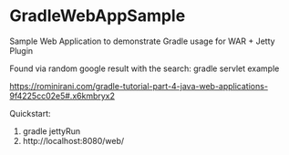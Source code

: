 GradleWebAppSample
==================

Sample Web Application to demonstrate Gradle usage for WAR + Jetty Plugin

Found via random google result with the search: gradle servlet example

https://rominirani.com/gradle-tutorial-part-4-java-web-applications-9f4225cc02e5#.x6kmbryx2


Quickstart:

1. gradle jettyRun
1. http://localhost:8080/web/

